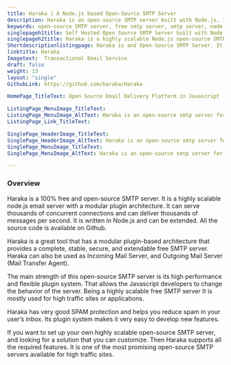 ```yaml
---
title: Haraka | A Node.js based Open-Source SMTP Server
description: Haraka is an open-source SMTP server built with Node.js. It is highly scalable, extensible through plugins. Haraka runs on Windows and Linux servers.
keywords: open-source SMTP server, free smtp server, smtp server, node.js email server, incoming mail server, outgoing mail server, mail transfer agent
singlepageh1title: Self Hosted Open Source SMTP Server built with Node.js
singlepageh2title: Haraka is a highly scalable Node.js open-source SMTP server. It can serve thousands of concurrent connections and deliver thousands of messages per second.
Shortdescriptionlistingpage: Haraka is and Open-Source SMTP Server. It’s a simple and easy setup free SMTP server for high traffic websites.
linktitle: Haraka
Imagetext:  Transactional Email Service
draft: false
weight: 13
layout: "single"
GithubLink: https://github.com/haraka/Haraka

HomePage_TitleText: Open Source Email Delivery Platform in Javascript

ListingPage_MenuImage_TitleText: 
ListingPage_MenuImage_AltText: Haraka is an open-source smtp server for high traffic sites.
ListingPage_Link_TitleText: 

SinglePage_HeaderImage_TitleText: 
SinglePage_HeaderImage_AltText: Haraka is an open-source smtp server for high traffic sites
SinglePage_MenuImage_TitleText: 
SinglePage_MenuImage_AltText: Haraka is an open-source smtp server for high traffic sites

---
```

### Overview

Haraka is a 100% free and open-source SMTP server. It is a highly scalable node.js email server with a modular plugin architecture. It can serve thousands of concurrent connections and can deliver thousands of messages per second. It is written in Node.js and can be extended. All the source code is available on Github.

Haraka is a great tool that has a modular plugin-based architecture that provides a complete, stable, secure, and extendable free SMTP server. Haraka can also be used as Incoming Mail Server, and Outgoing Mail Server (Mail Transfer Agent). 

The main strength of this open-source SMTP server is its high performance and flexible plugin system. That allows the Javascript developers to change the behavior of the server. Being a highly scalable free SMTP server It is mostly used for high traffic sites or applications.

Haraka has very good SPAM protection and helps you reduce spam in your user’s inbox. Its plugin system makes it very easy to develop new features. 

If you want to set up your own highly scalable open-source SMTP server, and looking for a solution that you can customize. Then Haraka supports all the required features. It is one of the most promising open-source SMTP servers available for high traffic sites.
